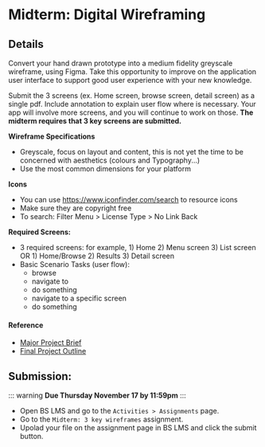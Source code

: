 # Midterm: Digital Wireframing

## Details

Convert your hand drawn prototype into a medium fidelity greyscale wireframe, using Figma. Take this opportunity to improve on the application user interface to support good user experience with your new knowledge. 

Submit the 3 screens (ex. Home screen, browse screen, detail screen) as a single pdf. Include annotation to explain user flow where is necessary. Your app will involve more screens, and you will continue to work on those. **The midterm requires that 3 key screens are submitted.**

**Wireframe Specifications**

- Greyscale, focus on layout and content, this is not yet the time to be concerned with aesthetics (colours and Typography...)
- Use the most common dimensions for your platform

**Icons**

- You can use https://www.iconfinder.com/search to resource icons
- Make sure they are copyright free
- To search: Filter Menu > License Type > No Link Back
 

**Required Screens:**

- 3 required screens: for example, 1) Home  2) Menu screen 3) List screen OR 1) Home/Browse  2) Results 3) Detail screen
- Basic Scenario Tasks (user flow):
    - browse
    - navigate to
    - do something
    - navigate to a specific screen
    - do something 


#### Reference
-  [Major Project Brief](project-brief.md)
- [Final Project Outline](proj.md)


## Submission:

::: warning 
**Due Thursday November 17 by 11:59pm**
:::

- Open BS LMS and go to the `Activities > Assignments` page.
- Go to the `Midterm: 3 key wireframes` assignment.
- Upolad your file on the assignment page in BS LMS and click the submit button. 